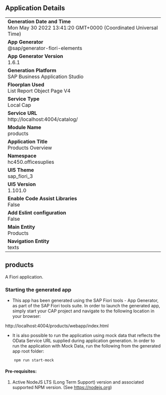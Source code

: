 ## Application Details
|               |
| ------------- |
|**Generation Date and Time**<br>Mon May 30 2022 13:41:20 GMT+0000 (Coordinated Universal Time)|
|**App Generator**<br>@sap/generator-fiori-elements|
|**App Generator Version**<br>1.6.1|
|**Generation Platform**<br>SAP Business Application Studio|
|**Floorplan Used**<br>List Report Object Page V4|
|**Service Type**<br>Local Cap|
|**Service URL**<br>http://localhost:4004/catalog/
|**Module Name**<br>products|
|**Application Title**<br>Products Overview|
|**Namespace**<br>hc450.officesuplies|
|**UI5 Theme**<br>sap_fiori_3|
|**UI5 Version**<br>1.101.0|
|**Enable Code Assist Libraries**<br>False|
|**Add Eslint configuration**<br>False|
|**Main Entity**<br>Products|
|**Navigation Entity**<br>texts|

## products

A Fiori application.

### Starting the generated app

-   This app has been generated using the SAP Fiori tools - App Generator, as part of the SAP Fiori tools suite.  In order to launch the generated app, simply start your CAP project and navigate to the following location in your browser:

http://localhost:4004/products/webapp/index.html

- It is also possible to run the application using mock data that reflects the OData Service URL supplied during application generation.  In order to run the application with Mock Data, run the following from the generated app root folder:

```
    npm run start-mock
```

#### Pre-requisites:

1. Active NodeJS LTS (Long Term Support) version and associated supported NPM version.  (See https://nodejs.org)


